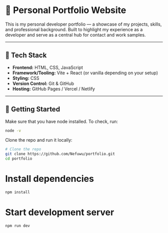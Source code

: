 # 💼 Personal Portfolio Website

This is my personal developer portfolio — a showcase of my projects, skills, and professional background. Built to highlight my experience as a developer and serve as a central hub for contact and work samples.

---


## 🧰 Tech Stack

- **Frontend:** HTML, CSS, JavaScript  
- **Framework/Tooling:** Vite + React (or vanilla depending on your setup)  
- **Styling:** CSS 
- **Version Control:** Git & GitHub  
- **Hosting:** GitHub Pages / Vercel / Netlify

---

## 🚀 Getting Started
Make sure that you have node installed. To check, run:
```bash
node -v
```

Clone the repo and run it locally:
```bash
# Clone the repo
git clone https://github.com/Nefuwu/portfolio.git
cd portfolio
```

# Install dependencies
```sh
npm install
```

# Start development server
```sh
npm run dev
```
